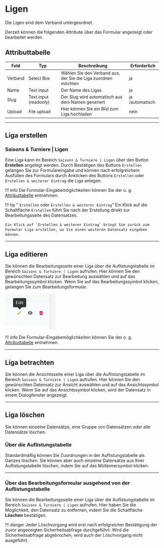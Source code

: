 # Ligen

Die Ligen sind dem Verband untergeordnet.

Derzeit können die folgenden Attribute über das Formular angezeigt oder bearbeitet werden.

## Attributtabelle

| Feld    | Typ                   | Beschreibung                                                  | Erforderlich    |
| ------- | --------------------- | ------------------------------------------------------------- | --------------- |
| Verband | Select Box            | Wählen Sie den Verband aus, der Sie die Liga zuordnen möchten | ja              |
| Name    | Text input            | Der Name des Ligas                                            | ja              |
| Slug    | Text input (readonly) | Der Slug wird automatisch aus dem Namen generiert             | ja /automatisch |
| Upload  | File upload           | Hier können Sie ein Bild zum Liga hochladen                   | nein            |

---

## Liga erstellen

### Saisons & Turniere | Ligen

Eine Liga kann im Bereich `Saisons & Turniere | Ligen` über den Button **Erstellen** angelegt werden. Durch Bestätigen des Buttons `Erstellen` gelangen Sie zur Formulareingabe und können nach erfolgreichem Ausfüllen des Formulars durch Anklicken des Buttons `Erstellen` oder `Erstellen & weiterer Eintrag` die Liga anlegen.

!!! info
	Die Formular-Eingabemöglichkeiten können Sie der o. g. [Attributtabelle](#attributtabelle) entnehmen.

!!! tip " `Erstellen` oder `Erstellen & weiterer Eintrag`"
	Ein Klick auf die Schaltfläche `Erstellen` führt Sie nach der Erstellung direkt zur Bearbeitungsseite des Datensatzes.

	Ein Klick auf `Erstellen & weiterer Eintrag` bringt Sie zurück zum Formular Liga erstellen, wo Sie einen weiteren Datensatz eingeben können.

---

## Liga editieren

Sie können die Bearbeitungsseite einer Liga über die Auflistungstabelle im Bereich  `Saisons & Turniere | Ligen` aufrufen. Hier können Sie den gewünschten Datensatz zur Bearbeitung auswählen und auf das Bearbeitungssymbol klicken. Wenn Sie auf das Bearbeitungssymbol klicken, gelangen Sie zum Bearbeitungsformular.

![](../assets/edit.png)

!!! info
	Die Formular-Eingabemöglichkeiten können Sie der o. g. [Attributtabelle](#attributtabelle) entnehmen.

---

## Liga betrachten

Sie können die Ansichtsseite einer Liga über die Auflistungstabelle im Bereich `Saisons & Turniere | Ligen` aufrufen. Hier können Sie den gewünschten Datensatz zur Ansicht auswählen und auf das Ansichtssymbol klicken. Wenn Sie auf das Ansichtssymbol klicken, wird der Datensatz in einem Dialogfenster angezeigt.

---

## Liga löschen

Sie können einzelne Datensätze, eine Gruppe von Datensätzen oder alle Datensätze löschen.

### Über die Auflistungstabelle

Standardmäßig können Sie Zuordnungen in der Auflistungstabelle als Ganzes löschen. Sie können aber auch einzelne Datensätze aus Ihrer Auflistungstabelle löschen, indem Sie auf das Mülleimersymbol klicken.

---

### Über das Bearbeitungsformular ausgehend von der Auflistungstabelle

Sie können die Bearbeitungsseite einer Liga über die Auflistungstabelle im Bereich  `Saisons & Turniere | Ligen` aufrufen.  Hier haben Sie die Möglichkeit, den Datensatz zu entfernen, indem Sie die Schaltfläche **Löschen** bestätigen.

!!! danger
	Jeder Löschvorgang wird erst nach erfolgreicher Bestätigung der zuvor angezeigten Sicherheitsabfrage durchgeführt. Wird die Sicherheitsabfrage abgebrochen, wird auch der Löschvorgang nicht ausgeführt.
